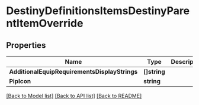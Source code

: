 # DestinyDefinitionsItemsDestinyParentItemOverride

## Properties
Name | Type | Description | Notes
------------ | ------------- | ------------- | -------------
**AdditionalEquipRequirementsDisplayStrings** | **[]string** |  | [optional] 
**PipIcon** | **string** |  | [optional] 

[[Back to Model list]](../README.md#documentation-for-models) [[Back to API list]](../README.md#documentation-for-api-endpoints) [[Back to README]](../README.md)


